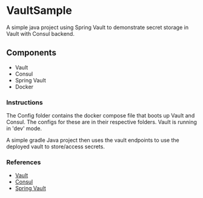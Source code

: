 # VaultSample


A simple java project using Spring Vault to demonstrate secret storage in Vault with Consul backend.

## Components

* Vault
* Consul
* Spring Vault
* Docker

### Instructions

The Config folder contains the docker compose file that boots up Vault and Consul. The configs for these are in their respective folders. 
Vault is running in 'dev' mode. 

A simple gradle Java project then uses the vault endpoints to use the deployed vault to store/access secrets.

### References
- [Vault][vault]
- [Consul][consul]
- [Spring Vault][spring]

[consul]: https://www.consul.io/docs/commands/index.html
[spring]: http://docs.spring.io/spring-vault/docs/1.0.2.RELEASE/reference/html/#get-started:first-steps:vault
[vault]: https://www.vaultproject.io/docs/configuration/index.html


